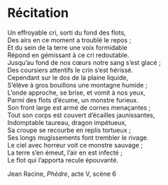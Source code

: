 # Récitation

Un effroyable cri, sorti du fond des flots,<br />
Des airs en ce moment a troublé le repos ;<br />
Et du sein de la terre une voix formidable<br />
Répond en gémissant à ce cri redoutable.<br />
Jusqu’au fond de nos cœurs notre sang s’est glacé ;<br />
Des coursiers attentifs le crin s’est hérissé.<br />
Cependant sur le dos de la plaine liquide,<br />
S’élève à gros bouillons une montagne humide ;<br />
L’onde approche, se brise, et vomit à nos yeux,<br />
Parmi des flots d’écume, un monstre furieux.<br />
Son front large est armé de cornes menaçantes ;<br />
Tout son corps est couvert d’écailles jaunissantes,<br />
Indomptable taureau, dragon impétueux,<br />
Sa croupe se recourbe en replis tortueux ;<br />
Ses longs mugissements font trembler le rivage.<br />
Le ciel avec horreur voit ce monstre sauvage ;<br />
La terre s’en émeut, l’air en est infecté ;<br />
Le flot qui l’apporta recule épouvanté.<br />

Jean Racine, *Phèdre*, acte V, scène 6
